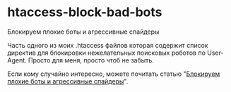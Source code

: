 # htaccess-block-bad-bots
Блокируем плохие боты и агрессивные спайдеры

Часть одного из моих .htaccess файлов которая содержит список директив для блокировки нежелательных поисковых роботов по User-Agent.
Просто для меня, просто чтоб не забыть.  

Если кому случайно интересно, можете почитать статью "<a href="http://mishanya.com/post/2473-blokiruyem-plokhiye-boty-i-agressivnyye-spaydery">Блокируем плохие боты и агрессивные спайдеры</a>".
